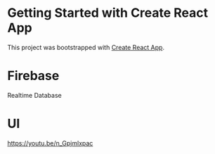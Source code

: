 # Getting Started with Create React App

This project was bootstrapped with [Create React App](https://github.com/facebook/create-react-app).

# Firebase

Realtime Database

# UI

https://youtu.be/n_Gpjmlxpac

